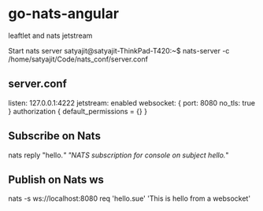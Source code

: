 # go-nats-angular
leaftlet and nats jetstream

Start nats server 
satyajit@satyajit-ThinkPad-T420:~$ nats-server -c  /home/satyajit/Code/nats_conf/server.conf

server.conf
----------------------------
listen: 127.0.0.1:4222
jetstream: enabled
websocket: {
        port: 8080
        no_tls: true
}
authorization {
        default_permissions = {}
}

Subscribe on Nats
--------------------------------
nats reply "hello.*" "NATS subscription for console on subject hello.*"

Publish on Nats ws
--------------------------------
nats -s ws://localhost:8080 req 'hello.sue' 'This is hello from a websocket'
